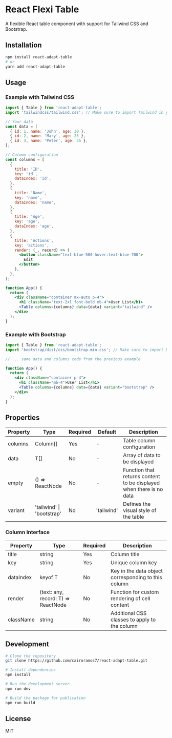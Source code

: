 # React Flexi Table

A flexible React table component with support for Tailwind CSS and Bootstrap.

## Installation

```bash
npm install react-adapt-table
# or
yarn add react-adapt-table
```

## Usage

### Example with Tailwind CSS

```jsx
import { Table } from 'react-adapt-table';
import 'tailwindcss/tailwind.css'; // Make sure to import Tailwind in your project

// Your data
const data = [
  { id: 1, name: 'John', age: 30 },
  { id: 2, name: 'Mary', age: 25 },
  { id: 3, name: 'Peter', age: 35 },
];

// Column configuration
const columns = [
  {
    title: 'ID',
    key: 'id',
    dataIndex: 'id',
  },
  {
    title: 'Name',
    key: 'name',
    dataIndex: 'name',
  },
  {
    title: 'Age',
    key: 'age',
    dataIndex: 'age',
  },
  {
    title: 'Actions',
    key: 'actions',
    render: (_, record) => (
      <button className="text-blue-500 hover:text-blue-700">
        Edit
      </button>
    ),
  },
];

function App() {
  return (
    <div className="container mx-auto p-4">
      <h1 className="text-2xl font-bold mb-4">User List</h1>
      <Table columns={columns} data={data} variant="tailwind" />
    </div>
  );
}
```

### Example with Bootstrap

```jsx
import { Table } from 'react-adapt-table';
import 'bootstrap/dist/css/bootstrap.min.css'; // Make sure to import Bootstrap in your project

// ... same data and columns code from the previous example

function App() {
  return (
    <div className="container p-4">
      <h1 className="mb-4">User List</h1>
      <Table columns={columns} data={data} variant="bootstrap" />
    </div>
  );
}
```

## Properties

| Property | Type | Required | Default | Description |
|-------------|------|-------------|--------|-------------|
| columns | Column<T>[] | Yes | - | Table column configuration |
| data | T[] | No | - | Array of data to be displayed |
| empty | () => ReactNode | No | - | Function that returns content to be displayed when there is no data |
| variant | 'tailwind' \| 'bootstrap' | No | 'tailwind' | Defines the visual style of the table |

### Column<T> Interface

| Property | Type | Required | Description |
|-------------|------|-------------|-------------|
| title | string | Yes | Column title |
| key | string | Yes | Unique column key |
| dataIndex | keyof T | No | Key in the data object corresponding to this column |
| render | (text: any, record: T) => ReactNode | No | Function for custom rendering of cell content |
| className | string | No | Additional CSS classes to apply to the column |

## Development

```bash
# Clone the repository
git clone https://github.com/cairoramos7/react-adapt-table.git

# Install dependencies
npm install

# Run the development server
npm run dev

# Build the package for publication
npm run build
```

## License

MIT